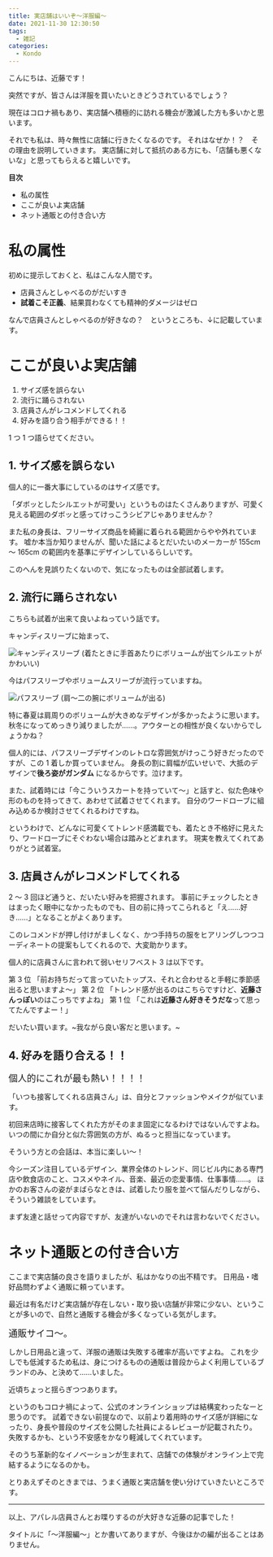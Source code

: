```yaml
---
title: 実店舗はいいぞ〜洋服編〜
date: 2021-11-30 12:30:50
tags:
  - 雑記
categories:
  - Kondo
---
```


こんにちは、近藤です！

突然ですが、皆さんは洋服を買いたいときどうされているでしょう？

現在はコロナ禍もあり、実店舗へ積極的に訪れる機会が激減した方も多いかと思います。

それでも私は、時々無性に店舗に行きたくなるのです。
それはなぜか！？　その理由を説明していきます。
実店舗に対して抵抗のある方にも、「店舗も悪くないな」と思ってもらえると嬉しいです。

**目次**
- 私の属性
- ここが良いよ実店舗
- ネット通販との付き合い方

<!-- more -->

# 私の属性

初めに提示しておくと、私はこんな人間です。

- 店員さんとしゃべるのがだいすき
- **試着こそ正義**、結果買わなくても精神的ダメージはゼロ

なんで店員さんとしゃべるのが好きなの？　というところも、↓に記載しています。

# ここが良いよ実店舗

1. サイズ感を誤らない
2. 流行に踊らされない
3. 店員さんがレコメンドしてくれる
4. 好みを語り合う相手ができる！！

1 つ 1 つ語らせてください。


## 1. サイズ感を誤らない

個人的に一番大事にしているのはサイズ感です。

「ダボッとしたシルエットが可愛い」というものはたくさんありますが、可愛く見える範囲のダボッと感ってけっこうシビアじゃありませんか？

また私の身長は、フリーサイズ商品を綺麗に着られる範囲からやや外れています。
嘘か本当か知りませんが、聞いた話によるとだいたいのメーカーが 155cm 〜 165cm の範囲内を基準にデザインしているらしいです。

このへんを見誤りたくないので、気になったものは全部試着します。

## 2. 流行に踊らされない

こちらも試着が出来て良いよねっていう話です。

キャンディスリーブに始まって、

![キャンディスリーブ (着たときに手首あたりにボリュームが出てシルエットがかわいい)](/images/20211130-kondo/DSC_0265.jpg)

今はパフスリーブやボリュームスリーブが流行っていますね。

![パフスリーブ (肩〜二の腕にボリュームが出る)](/images/20211130-kondo/DSC_0264.jpg)

特に春夏は肩周りのボリュームが大きめなデザインが多かったように思います。
秋冬になってめっきり減りましたが……。アウターとの相性が良くないからでしょうかね？

個人的には、パフスリーブデザインのレトロな雰囲気がけっこう好きだったのですが、この 1 着しか買っていません。
身長の割に肩幅が広いせいで、大抵のデザインで**後ろ姿がガンダム** になるからです。泣けます。

また、試着時には「今こういうスカートを持っていて〜」と話すと、似た色味や形のものを持ってきて、あわせて試着させてくれます。
自分のワードローブに組み込めるか検討させてくれるわけですね。

というわけで、どんなに可愛くてトレンド感満載でも、着たとき不格好に見えたり、ワードローブにそぐわない場合は踏みとどまれます。
現実を教えてくれてありがとう試着室。

## 3. 店員さんがレコメンドしてくれる

2 〜 3 回ほど通うと、だいたい好みを把握されます。
事前にチェックしたときはまったく眼中になかったものでも、目の前に持ってこられると「え……好き……」となることがよくあります。

このレコメンドが押し付けがましくなく、かつ手持ちの服をヒアリングしつつコーディネートの提案もしてくれるので、大変助かります。

個人的に店員さんに言われて弱いセリフベスト 3 は以下です。

第 3 位 「前お持ちだって言っていたトップス、それと合わせると手軽に季節感出ると思いますよ〜」
第 2 位 「トレンド感が出るのはこちらですけど、**近藤さんっぽい**のはこっちですよね」
第 1 位 「これは**近藤さん好きそうだな**って思ってたんですよー！」

だいたい買います。~我ながら良い客だと思います。~


## 4. 好みを語り合える！！

<font size=4rem>個人的にこれが最も熱い！！！！</font>

「いつも接客してくれる店員さん」は、自分とファッションやメイクが似ています。

初回来店時に接客してくれた方がそのまま固定になるわけではないんですよね。
いつの間にか自分と似た雰囲気の方が、ぬるっと担当になっています。

そういう方との会話は、本当に楽しい〜！

今シーズン注目しているデザイン、業界全体のトレンド、同じビル内にある専門店や飲食店のこと、コスメやネイル、音楽、最近の恋愛事情、仕事事情……。
ほかのお客さんの姿がまばらなときは、試着したり服を並べて悩んだりしながら、そういう雑談をしています。

まず友達と話せって内容ですが、友達がいないのでそれは言わないでください。

# ネット通販との付き合い方

ここまで実店舗の良さを語りましたが、私はかなりの出不精です。
日用品・嗜好品問わずよく通販に頼っています。

最近は有名だけど実店舗が存在しない・取り扱い店舗が非常に少ない、ということが多いので、自然と通販する機会が多くなっている気がします。

<font size=4rem>通販サイコ〜。</font>

しかし日用品と違って、洋服の通販は失敗する確率が高いですよね。
これを少しでも低減するため私は、身につけるものの通販は普段からよく利用しているブランドのみ、と決めて……いました。

近頃ちょっと揺らぎつつあります。

というのもコロナ禍によって、公式のオンラインショップは結構変わったなーと思うのです。
試着できない前提なので、以前より着用時のサイズ感が詳細になったり、身長や普段のサイズを公開した社員によるレビューが記載されたり。
失敗するかも、という不安感をかなり軽減してくれています。

そのうち革新的なイノベーションが生まれて、店舗での体験がオンライン上で完結するようになるのかも。

とりあえずそのときまでは、うまく通販と実店舗を使い分けていきたいところです。


---

以上、アパレル店員さんとお喋りするのが大好きな近藤の記事でした！

タイトルに「〜洋服編〜」とか書いてありますが、今後ほかの編が出ることはありません。




